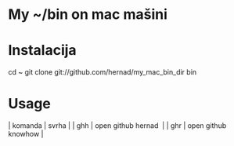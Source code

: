 # My ~/bin on mac mašini

# Instalacija

  cd ~
  git clone git://github.com/hernad/my_mac_bin_dir bin

# Usage

| komanda | svrha               |
| ghh     | open github hernad  |
| ghr     | open github knowhow |
